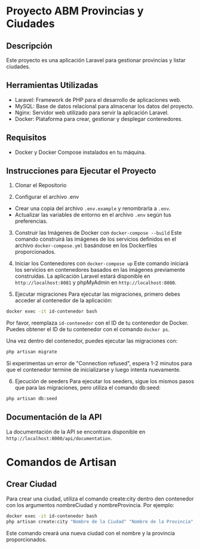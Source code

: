# Proyecto ABM Provincias y Ciudades
## Descripción
Este proyecto es una aplicación Laravel para gestionar provincias y listar ciudades.
## Herramientas Utilizadas
- Laravel: Framework de PHP para el desarrollo de aplicaciones web.
- MySQL: Base de datos relacional para almacenar los datos del proyecto.
- Nginx: Servidor web utilizado para servir la aplicación Laravel.
- Docker: Plataforma para crear, gestionar y desplegar contenedores.

## Requisitos
- Docker y Docker Compose instalados en tu máquina.

## Instrucciones para Ejecutar el Proyecto

1. Clonar el Repositorio

2. Configurar el archivo .env
- Crear una copia del archivo `.env.example` y renombrarla a `.env`.
- Actualizar las variables de entorno en el archivo `.env` según tus preferencias.

3. Construir las Imágenes de Docker con `docker-compose --build`
Este comando construirá las imágenes de los servicios definidos en el archivo `docker-compose.yml` basándose en los Dockerfiles proporcionados.

4. Iniciar los Contenedores con  `docker-compose up`
Este comando iniciará los servicios en contenedores basados en las imágenes previamente construidas. La aplicación Laravel estará disponible en `http://localhost:8081` y phpMyAdmin en `http://localhost:8080`.

5. Ejecutar migraciones
Para ejecutar las migraciones, primero debes acceder al contenedor de la aplicación:
```bash
docker exec -it id-contenedor bash
```
Por favor, reemplaza `id-contenedor` con el ID de tu contenedor de Docker. Puedes obtener el ID de tu contenedor con el comando `docker ps`.

Una vez dentro del contenedor, puedes ejecutar las migraciones con:
```bash
php artisan migrate
```
Si experimentas un error de "Connection refused", espera 1-2 minutos para que el contenedor termine de inicializarse y luego intenta nuevamente.

6. Ejecución de seeders
Para ejecutar los seeders, sigue los mismos pasos que para las migraciones, pero utiliza el comando db:seed:
```bash
php artisan db:seed
```

## Documentación de la API

La documentación de la API se encontrara disponible en `http://localhost:8000/api/documentation`.

# Comandos de Artisan
## Crear Ciudad

Para crear una ciudad, utiliza el comando create:city dentro den contenedor con los argumentos nombreCiudad y nombreProvincia. Por ejemplo:
```bash
docker exec -it id-contenedor bash
php artisan create:city "Nombre de la Ciudad" "Nombre de la Provincia"
```
Este comando creará una nueva ciudad con el nombre y la provincia proporcionados.




